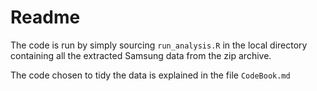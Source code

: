 # Readme

The code is run by simply sourcing `run_analysis.R` in the local directory containing
all the extracted Samsung data from the zip archive.

The code chosen to tidy the data is explained in the file `CodeBook.md`


